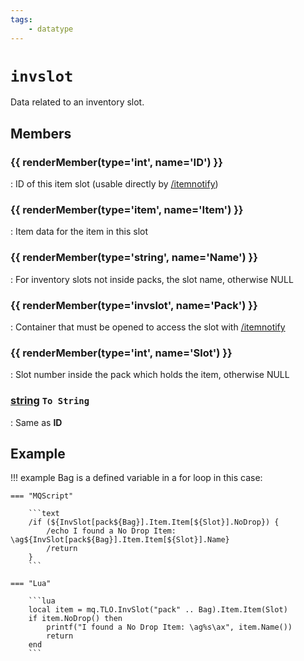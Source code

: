 ```yaml
---
tags:
    - datatype
---
```

# `invslot`

<!--dt-desc-start-->
Data related to an inventory slot.
<!--dt-desc-end-->
## Members
<!--dt-members-start-->
### {{ renderMember(type='int', name='ID') }}

:   ID of this item slot (usable directly by [/itemnotify](../../reference/commands/itemnotify.md))

### {{ renderMember(type='item', name='Item') }}

:   Item data for the item in this slot

### {{ renderMember(type='string', name='Name') }}

:   For inventory slots not inside packs, the slot name, otherwise NULL

### {{ renderMember(type='invslot', name='Pack') }}

:   Container that must be opened to access the slot with [/itemnotify](../../reference/commands/itemnotify.md)

### {{ renderMember(type='int', name='Slot') }}

:   Slot number inside the pack which holds the item, otherwise NULL

### [string][string] `To String`

:   Same as **ID**
<!--dt-members-end-->

## Example

!!! example
    Bag is a defined variable in a for loop in this case:

    === "MQScript"

        ```text
        /if (${InvSlot[pack${Bag}].Item.Item[${Slot}].NoDrop}) {
            /echo I found a No Drop Item: \ag${InvSlot[pack${Bag}].Item.Item[${Slot}].Name}
            /return
        }
        ```

    === "Lua"

        ```lua
        local item = mq.TLO.InvSlot("pack" .. Bag).Item.Item(Slot)
        if item.NoDrop() then
            printf("I found a No Drop Item: \ag%s\ax", item.Name())
            return
        end
        ```

<!--dt-linkrefs-start-->
[achievement]: datatype-achievement.md
[achievementcat]: datatype-achievementcat.md
[achievementobj]: datatype-achievementobj.md
[altability]: datatype-altability.md
[auratype]: datatype-auratype.md
[bandolieritem]: #bandolieritem-datatype
[bool]: datatype-bool.md
[buff]: datatype-buff.md
[class]: datatype-class.md
[double]: datatype-double.md
[dzmember]: datatype-dzmember.md
[fellowship]: datatype-fellowship.md
[fellowshipmember]: datatype-fellowshipmember.md
[float]: datatype-float.md
[ground]: datatype-ground.md
[heading]: datatype-heading.md
[inifile]: datatype-inifile.md
[inifilesection]: datatype-inifilesection.md
[inifilesectionkey]: datatype-inifilesectionkey.md
[int]: datatype-int.md
[int64]: datatype-int64.md
[invslot]: datatype-invslot.md
[item]: datatype-item.md
[spawn]: datatype-spawn.md
[spell]: datatype-spell.md
[string]: datatype-string.md
[strinrg]: datatype-string.md
[ticks]: datatype-ticks.md
[time]: datatype-time.md
[timestamp]: datatype-timestamp.md
[window]: datatype-window.md
[worldlocation]: datatype-worldlocation.md
[xtarget]: datatype-xtarget.md
[zone]: datatype-zone.md
<!--dt-linkrefs-end-->

